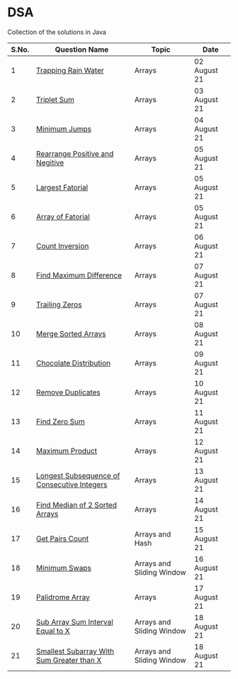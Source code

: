 # DSA

Collection of the solutions in Java

S.No. | Question Name | Topic | Date |
------|---------------|-------|------|
1 | [Trapping Rain Water](https://github.com/245charan/DSA/blob/main/Arrays/TrappingWater.java) | Arrays  | 02 August 21 |
2 | [Triplet Sum](https://github.com/245charan/DSA/blob/main/Arrays/TripleSum.java) | Arrays  | 03 August 21 |
3 | [Minimum Jumps](https://github.com/245charan/DSA/blob/main/Arrays/minJumps.java) | Arrays | 04 August 21|
4 | [Rearrange Positive and Negitive](https://github.com/245charan/DSA/blob/main/Arrays/RearrangePosNeg.java) | Arrays | 05 August 21|
5 | [Largest Fatorial](https://github.com/245charan/DSA/blob/main/Arrays/LargestFactorial.java) | Arrays | 05 August 21|
6 | [Array of Fatorial](https://github.com/245charan/DSA/blob/main/Arrays/ArrayOfFactorial.java) | Arrays | 05 August 21|
7 | [Count Inversion](https://github.com/245charan/DSA/blob/main/Arrays/CountInversion.java) | Arrays | 06 August 21|
8 | [Find Maximum Difference ](https://github.com/245charan/DSA/blob/main/Arrays/findMaxDiff.java) | Arrays | 07 August 21|
9 | [Trailing Zeros](https://github.com/245charan/DSA/blob/main/Arrays/TrailingZeroes.java) | Arrays | 07 August 21|
10 | [Merge Sorted Arrays](https://github.com/245charan/DSA/blob/main/Arrays/MergeSortedArrays.java) | Arrays | 08 August 21|
11 | [Chocolate Distribution](https://github.com/245charan/DSA/blob/main/Arrays/ChocolateDistribution.java) | Arrays | 09 August 21|
12 | [Remove Duplicates](https://github.com/245charan/DSA/blob/main/Arrays/RemoveDuplicate.java) | Arrays | 10 August 21|
13 | [Find Zero Sum](https://github.com/245charan/DSA/blob/main/Arrays/FindZeroSum.java) | Arrays | 11 August 21|
14 | [Maximum Product](https://github.com/245charan/DSA/blob/main/Arrays/maxProduct.java) | Arrays | 12 August 21|
15 | [Longest Subsequence of Consecutive Integers](https://github.com/245charan/DSA/blob/main/Arrays/findLongestConseqSubseq.java) | Arrays | 13 August 21|
16 | [Find Median of 2 Sorted Arrays](https://github.com/245charan/DSA/blob/main/Arrays/findMedianSortedArrays.java) | Arrays | 14 August 21|
17 | [Get Pairs Count](https://github.com/245charan/DSA/blob/main/Arrays/getPairsCount.java) | Arrays and Hash | 15 August 21|
18 | [Minimum Swaps](https://github.com/245charan/DSA/blob/main/Arrays/minSwap.java) | Arrays  and Sliding Window | 16 August 21|
19 | [Palidrome Array](https://github.com/245charan/DSA/blob/main/Arrays/palinArray.java) | Arrays | 17 August 21|
20 | [Sub Array Sum Interval Equal to X ](https://github.com/245charan/DSA/blob/main/Arrays/subarraySum.java) | Arrays and Sliding Window| 18 August 21|
21 | [Smallest Subarray With Sum Greater than X ](https://github.com/245charan/DSA/blob/main/Arrays/SamllestSubArraySum.java) | Arrays  and Sliding Window | 18 August 21|

